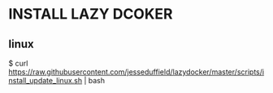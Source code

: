 # INSTALL LAZY DCOKER

## linux

$ curl https://raw.githubusercontent.com/jesseduffield/lazydocker/master/scripts/install_update_linux.sh | bash
